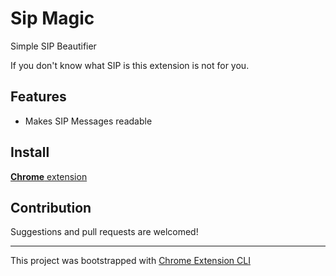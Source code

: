 # Sip Magic

Simple SIP Beautifier

If you don't know what SIP is this extension is not for you.

## Features

- Makes SIP Messages readable

## Install

[**Chrome** extension]() <!-- TODO: Add chrome extension link inside parenthesis -->

## Contribution

Suggestions and pull requests are welcomed!

---

This project was bootstrapped with [Chrome Extension CLI](https://github.com/dutiyesh/chrome-extension-cli)

